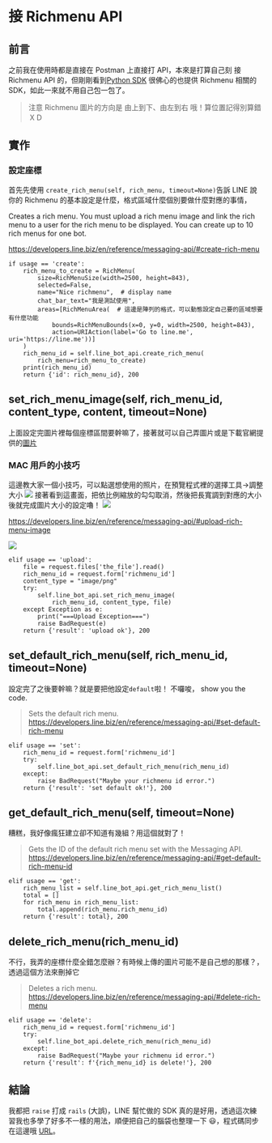 # 接 Richmenu API

## 前言

之前我在使用時都是直接在 Postman 上直接打 API，本來是打算自己刻 接 Richmenu API 的，但剛剛看到[Python SDK](https://github.com/line/line-bot-sdk-python) 很佛心的也提供 Richmenu 相關的 SDK，如此一來就不用自己包一包了。

> 注意 Richmenu 圖片的方向是 由上到下、由左到右 哦！算位置記得別算錯ＸＤ

## 實作

### 設定座標

首先先使用 `create_rich_menu(self, rich_menu, timeout=None)`告訴 LINE 說你的 Richmenu 的基本設定是什麼，格式區域什麼個別要做什麼對應的事情，

Creates a rich menu. You must upload a rich menu image and link the rich menu to a user for the rich menu to be displayed. You can create up to 10 rich menus for one bot.

https://developers.line.biz/en/reference/messaging-api/#create-rich-menu

```
if usage == 'create':
    rich_menu_to_create = RichMenu(
        size=RichMenuSize(width=2500, height=843),
        selected=False,
        name="Nice richmenu",  # display name
        chat_bar_text="我是測試使用",
        areas=[RichMenuArea(  # 這邊是陣列的格式，可以動態設定自己要的區域想要有什麼功能
            bounds=RichMenuBounds(x=0, y=0, width=2500, height=843),
            action=URIAction(label='Go to line.me', uri='https://line.me'))]
    )
    rich_menu_id = self.line_bot_api.create_rich_menu(
        rich_menu=rich_menu_to_create)
    print(rich_menu_id)
    return {'id': rich_menu_id}, 200
```

## set_rich_menu_image(self, rich_menu_id, content_type, content, timeout=None)

上面設定完圖片裡每個座標區間要幹嘛了，接著就可以自己弄圖片或是下載官網提供的[圖片](https://developers.line.biz/media/messaging-api/rich-menu/controller-rich-menu-image-e1734c7d.jpg)

### MAC 用戶的小技巧

這邊教大家一個小技巧，可以點選想使用的照片，在預覽程式裡的選擇工具->調整大小
![](https://i.imgur.com/OqsDU20.jpg)
接著看到這畫面，把依比例縮放的勾勾取消，然後把長寬調到對應的大小後就完成圖片大小的設定嚕！
![](https://i.imgur.com/OH1tYUl.png)

https://developers.line.biz/en/reference/messaging-api/#upload-rich-menu-image

![](https://i.imgur.com/iA2xMJd.png)

```
elif usage == 'upload':
    file = request.files['the_file'].read()
    rich_menu_id = request.form['richmenu_id']
    content_type = "image/png"
    try:
        self.line_bot_api.set_rich_menu_image(
            rich_menu_id, content_type, file)
    except Exception as e:
        print("===Upload Exception===")
        raise BadRequest(e)
    return {'result': 'upload ok'}, 200
```

## set_default_rich_menu(self, rich_menu_id, timeout=None)

設定完了之後要幹嘛？就是要把他設定`default`啦！
不囉唆， show you the code.

> Sets the default rich menu.
> https://developers.line.biz/en/reference/messaging-api/#set-default-rich-menu

```
elif usage == 'set':
    rich_menu_id = request.form['richmenu_id']
    try:
        self.line_bot_api.set_default_rich_menu(rich_menu_id)
    except:
        raise BadRequest("Maybe your richmenu id error.")
    return {'result': 'set default ok!'}, 200
```

## get_default_rich_menu(self, timeout=None)

糟糕，我好像瘋狂建立卻不知道有幾組？用這個就對了！

> Gets the ID of the default rich menu set with the Messaging API.
> https://developers.line.biz/en/reference/messaging-api/#get-default-rich-menu-id

```
elif usage == 'get':
    rich_menu_list = self.line_bot_api.get_rich_menu_list()
    total = []
    for rich_menu in rich_menu_list:
        total.append(rich_menu.rich_menu_id)
    return {'result': total}, 200
```

## delete_rich_menu(rich_menu_id)

不行，我弄的座標什麼全錯怎麼辦？有時候上傳的圖片可能不是自己想的那樣？，透過這個方法來刪掉它

> Deletes a rich menu.
> https://developers.line.biz/en/reference/messaging-api/#delete-rich-menu

```
elif usage == 'delete':
    rich_menu_id = request.form['richmenu_id']
    try:
        self.line_bot_api.delete_rich_menu(rich_menu_id)
    except:
        raise BadRequest("Maybe your richmenu id error.")
    return {'result': f'{rich_menu_id} is delete!'}, 200
```

## 結論

我都把 `raise` 打成 `rails` (大誤)，LINE 幫忙做的 SDK 真的是好用，透過這次練習我也多學了好多不一樣的用法，順便把自己的腦袋也整理一下 😃，程式碼同步在這邊哦 [URL](https://github.com/louis70109/aws-python-line-api/blob/master/controller/richmenu_api_controller.py)。

